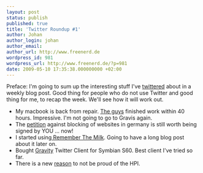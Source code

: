```yaml
---
layout: post
status: publish
published: true
title: 'Twitter Roundup #1'
author: Johan
author_login: johan
author_email:
author_url: http://www.freenerd.de
wordpress_id: 981
wordpress_url: http://www.freenerd.de/?p=981
date: 2009-05-10 17:35:38.000000000 +02:00
---
```

Preface: I'm going to sum up the interesting stuff I've <a href="http://www.twitter.com/freenerd">twittered</a> about in a weekly blog post. Good thing for people who do not use Twitter and good thing for me, to recap the week. We'll see how it will work out.

<ul>
	<li>My macbook is back from repair. <a href="http://www.imazing.de">The guys</a> finished work within 40 hours. Impressive. I'm not going to go to Gravis again.</li>
	<li>The <a href="https://epetitionen.bundestag.de/index.php?action=petition;sa=details;petition=3860">petition</a> against blocking of websites in germany is still worth being signed by YOU ... now!</li>
	<li>I started using<a href="http://www.rememberthemilk.com"> Remember The Milk</a>. Going to have a long blog post about it later on.</li>
	<li>Bought <a href="http://mobileways.de/gravity">Gravity</a> Twitter Client for Symbian S60. Best client I've tried so far.</li>
	<li>There is a new <a href="http://www.heise.de/newsticker/Sachliche-Debatte-ueber-Internetsperren-gefordert--/meldung/137579">reason</a> to not be proud of the HPI.</li>
</ul>

